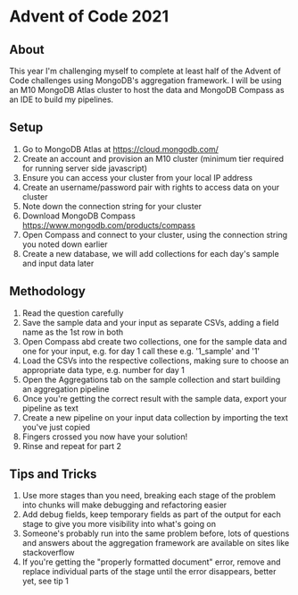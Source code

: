 # Advent of Code 2021
## About
This year I'm challenging myself to complete at least half of the Advent of Code challenges using MongoDB's aggregation framework.
I will be using an M10 MongoDB Atlas cluster to host the data and MongoDB Compass as an IDE to build my pipelines.
## Setup
1. Go to MongoDB Atlas at https://cloud.mongodb.com/
2. Create an account and provision an M10 cluster (minimum tier required for running server side javascript)
3. Ensure you can access your cluster from your local IP address
4. Create an username/password pair with rights to access data on your cluster
5. Note down the connection string for your cluster
6. Download MongoDB Compass https://www.mongodb.com/products/compass
7. Open Compass and connect to your cluster, using the connection string you noted down earlier
8. Create a new database, we will add collections for each day's sample and input data later
## Methodology
1. Read the question carefully
2. Save the sample data and your input as separate CSVs, adding a field name as the 1st row in both
3. Open Compass abd create two collections, one for the sample data and one for your input, e.g. for day 1 call these e.g. '1_sample' and '1' 
4. Load the CSVs into the respective collections, making sure to choose an appropriate data type, e.g. number for day 1
5. Open the Aggregations tab on the sample collection and start building an aggregation pipeline
6. Once you're getting the correct result with the sample data, export your pipeline as text
7. Create a new pipeline on your input data collection by importing the text you've just copied
8. Fingers crossed you now have your solution!
9. Rinse and repeat for part 2
## Tips and Tricks
1. Use more stages than you need, breaking each stage of the problem into chunks will make debugging and refactoring easier
2. Add debug fields, keep temporary fields as part of the output for each stage to give you more visibility into what's going on
3. Someone's probably run into the same problem before, lots of questions and answers about the aggregation framework are available on sites like stackoverflow
4. If you're getting the "properly formatted document" error, remove and replace individual parts of the stage until the error disappears, better yet, see tip 1
